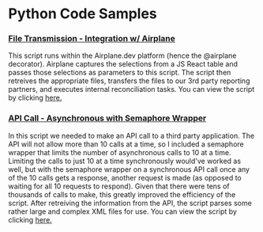 # Python Code Samples

### [File Transmission - Integration w/ Airplane](https://github.com/uscgregory/python/blob/main/code_sample_1.py)
This script runs within the Airplane.dev platform (hence the @airplane decorator). Airplane captures the selections from a JS React table and passes those selections as parameters to this script.  The script then retreives the appropriate files, transfers the files to our 3rd party reporting partners, and executes internal reconciliation tasks.  You can view the script by clicking [here.](https://github.com/uscgregory/python/blob/main/code_sample_1.py)

### [API Call - Asynchronous with Semaphore Wrapper](https://github.com/uscgregory/python/blob/main/code_sample_2.py)
In this script we needed to make an API call to a third party application.  The API will not allow more than 10 calls at a time, so I included a semaphore wrapper that limits the number of asynchronous calls to 10 at a time. Limiting the calls to just 10 at a time synchronously would've worked as well, but with the semaphore wrapper on a synchronous API call once any of the 10 calls gets a response, another request is made (as opposed to waiting for all 10 requests to respond).  Given that there were tens of thousands of calls to make, this greatly improved the efficiency of the script.  After retreiving the information from the API, the script parses some rather large and complex XML files for use. You can view the script by clicking [here.](https://github.com/uscgregory/python/blob/main/code_sample_2.py)
